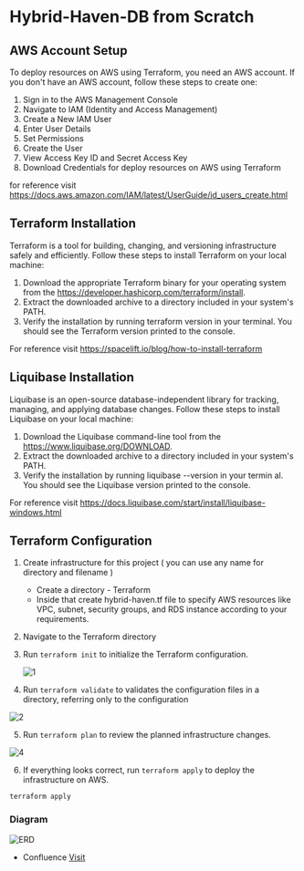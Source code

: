 # Hybrid-Haven-DB from Scratch

## AWS Account Setup

To deploy resources on AWS using Terraform, you need an AWS account. If you don't have an AWS account, follow these steps to create one:

1. Sign in to the AWS Management Console
2. Navigate to IAM (Identity and Access Management)
3. Create a New IAM User
4. Enter User Details    
5. Set Permissions
6. Create the User
7. View Access Key ID and Secret Access Key
8. Download Credentials for deploy resources on AWS using Terraform

for reference visit https://docs.aws.amazon.com/IAM/latest/UserGuide/id_users_create.html

## Terraform Installation

Terraform is a tool for building, changing, and versioning infrastructure safely and efficiently. Follow these steps to install Terraform on your local machine:

1. Download the appropriate Terraform binary for your operating system from the https://developer.hashicorp.com/terraform/install.
2. Extract the downloaded archive to a directory included in your system's PATH.
3. Verify the installation by running terraform version in your terminal. You should see the Terraform version printed to the console.

For reference visit https://spacelift.io/blog/how-to-install-terraform

## Liquibase Installation

Liquibase is an open-source database-independent library for tracking, managing, and applying database changes. Follow these steps to install Liquibase on your local machine:

1. Download the Liquibase command-line tool from the https://www.liquibase.org/DOWNLOAD.
2. Extract the downloaded archive to a directory included in your system's PATH.
3. Verify the installation by running liquibase --version in your termin al. You should see the Liquibase version printed to the console.

For reference visit https://docs.liquibase.com/start/install/liquibase-windows.html

## Terraform Configuration

1. Create infrastructure for this project ( you can use any name for directory and filename )

    - Create a directory - Terraform
    - Inside that create hybrid-haven.tf file to specify AWS resources like VPC, subnet, security groups, and RDS instance according to your requirements.

2. Navigate to the Terraform directory

3.  Run `terraform init` to initialize the Terraform configuration.

    ![1](https://github.com/Umang-Vadadoriya-BBD/Hybrid-Haven-DB/assets/160098615/e6c546b5-7014-4b54-b657-065c8b03baec)

4. Run `terraform validate` to validates the configuration files in a directory, referring only to the configuration

  ![2](https://github.com/Umang-Vadadoriya-BBD/Hybrid-Haven-DB/assets/160098615/85e5bfb7-ba80-4236-8b36-384cedbf9c5b)

5. Run `terraform plan` to review the planned infrastructure changes.

![4](https://github.com/Umang-Vadadoriya-BBD/Hybrid-Haven-DB/assets/160098615/2c6b8670-b6c8-428f-8b9a-2dc23f4403b5)
 
6. If everything looks correct, run `terraform apply` to deploy the infrastructure on AWS.
```
terraform apply
```
### Diagram

![ERD](https://github.com/Umang-Vadadoriya-BBD/Hybrid-Haven-DB/assets/160090850/0c284f3e-7e95-4291-a66c-389288dc3b92)

- Confluence [Visit](https://krunalsite.atlassian.net/wiki/spaces/HHP/pages/393232/HybridHaven)
